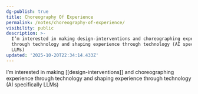 ```yaml
---
dg-publish: true
title: Choreography Of Experience
permalink: /notes/choreography-of-experience/
visibility: public
description: >-
  I’m interested in making design-interventions and choreographing experience
  through technology and shaping experience through technology (AI specifically
  LLMs)
updated: '2025-10-20T22:34:14.433Z'
---
```

I’m interested in making [[design-interventions]] and choreographing experience through technology and shaping experience through technology (AI specifically LLMs)
